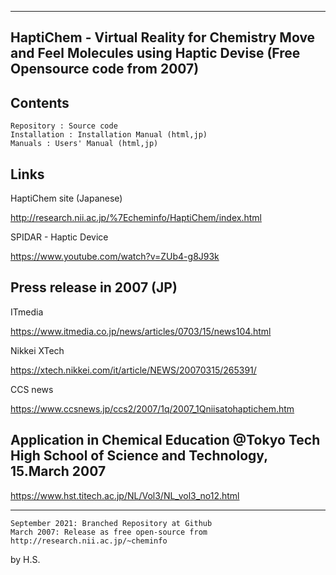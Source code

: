 ------------------------
HaptiChem - Virtual Reality for Chemistry 
 Move and Feel Molecules using Haptic Devise (Free Opensource code from 2007)
------------------------

Contents
------------------------
	Repository : Source code
	Installation : Installation Manual (html,jp)
	Manuals : Users' Manual (html,jp)

Links
------------------------
HaptiChem site (Japanese)

http://research.nii.ac.jp/%7Echeminfo/HaptiChem/index.html

SPIDAR - Haptic Device

https://www.youtube.com/watch?v=ZUb4-g8J93k


Press release in 2007 (JP)
-----------------------
ITmedia

https://www.itmedia.co.jp/news/articles/0703/15/news104.html

Nikkei XTech

https://xtech.nikkei.com/it/article/NEWS/20070315/265391/

CCS news

https://www.ccsnews.jp/ccs2/2007/1q/2007_1Qniisatohaptichem.htm


Application in Chemical Education 
@Tokyo Tech High School of Science and Technology, 15.March 2007
------------------------
https://www.hst.titech.ac.jp/NL/Vol3/NL_vol3_no12.html


**********

	September 2021: Branched Repository at Github
	March 2007: Release as free open-source from http://research.nii.ac.jp/~cheminfo

by H.S.
